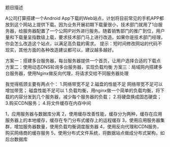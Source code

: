 题目描述

A公司打算搭建一个Android App下载的Web站点，计划将目前常见的手机APP都放到这个网站上提供下载。因为业务开展初期下载量很小，技术部门就用了1台服务器，给服务器配置了一个公网IP对外进行服务。随着销售部门的推广到位，用户量和下载量呈指数级上载，要求技术部门马上进行改造。如果你是技术部门经理，你会怎么改造这个站点，以满足高负载的需求。
提示：短时间修改网站的代码不现实，其他方面的各种改造建议都可以，建议越多越好。


方案一：搭建多台服务器，每台服务器提供一个首页，让用户选择合适的下载点
方案二：使用动态DNS轮询多台服务器，实现负载均衡
方案三：局域网内搭建多台服务器，使用Nginx做反向代理，将请求交给不同服务器处理

我觉得瓶颈主要有两点个：
1.网络带宽不足
2.磁盘的性能不足
网络带宽不足可以增加带宽；
磁盘性能不足可以
1.负载均衡，用nginx做一个简单的负载均衡，将下载的内容分发到几个服务器，减少每个服务器的负载；
2.将硬盘换成固态硬盘；
3.购买CDN服务；
4.将文件缓存在内存中间


1，应用服务器与数据库分离
2，使用缓存改善性能，缓存分为两种，缓存在应用服务器上的本地缓存，缓存在专门分布式缓存上的运程缓存
3，使用应用服务器集群，增加服务器数量，使用负载均衡调度服务器
4，使用反向代理和CDN服务，购买网络商的缓存服务
5，使用分布式文件系统，将数据站点做成分布式架构，如后台数据库